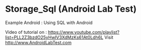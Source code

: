 # Storage_Sql (Android Lab Test)
Example Android : Using SQL with Android

Video of tutorial on : https://www.youtube.com/playlist?list=PLL2Z3bzdO25yHwIV3XdMzKs61At0Ldh6L
Visit http://www.AndroidLabTest.com
